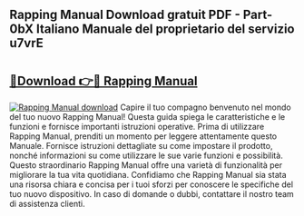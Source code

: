 ## Rapping Manual Download gratuit PDF - Part-0bX Italiano Manuale del proprietario del servizio u7vrE

# <h2><a href="http://dfbcn2.blite.top/?on=Rapping+Manual">🔗Download 👉🔴 Rapping Manual</a></h2>

[![Rapping Manual download](https://i.imgur.com/lujVjoI.png)](http://dfbcn2.blite.top/?on=Rapping+Manual)
Capire il tuo compagno benvenuto nel mondo del tuo nuovo Rapping Manual! Questa guida spiega le caratteristiche e le funzioni e fornisce importanti istruzioni operative. Prima di utilizzare Rapping Manual, prenditi un momento per leggere attentamente questo Manuale. Fornisce istruzioni dettagliate su come impostare il prodotto, nonché informazioni su come utilizzare le sue varie funzioni e possibilità. Questo straordinario Rapping Manual offre una varietà di funzionalità per migliorare la tua vita quotidiana. Confidiamo che Rapping Manual sia stata una risorsa chiara e concisa per i tuoi sforzi per conoscere le specifiche del tuo nuovo dispositivo. In caso di domande o dubbi, contattare il nostro team di assistenza clienti.
